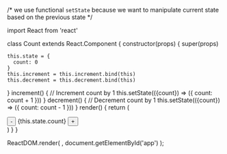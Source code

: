 /*
    we use functional `setState` because we want to manipulate current state based on the previous state
*/

import React from 'react'

class Count extends React.Component {
  constructor(props) {
    super(props)

    this.state = {
      count: 0
    }
    this.increment = this.increment.bind(this)
    this.decrement = this.decrement.bind(this)
  }
  increment() {
    // Increment count by 1
    this.setState(({count}) => ({
      count: count + 1
    }))
  }
  decrement() {
    // Decrement count by 1
    this.setState(({count}) => ({
      count: count - 1
    }))
  }
  render() {
    return (
      <div>
        <button onClick={this.decrement}>-</button>
        <span>{this.state.count}</span>
        <button onClick={this.increment}>+</button>
      </div>
    )
  }
}

ReactDOM.render(
  <Count />,
  document.getElementById('app')
);
